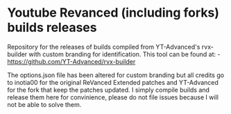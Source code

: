 # Youtube Revanced (including forks) builds releases
Repository for the releases of builds compiled from YT-Advanced's rvx-builder with custom branding for identification. This tool can be found at: - https://github.com/YT-Advanced/rvx-builder

The options.json file has been altered for custom branding but all credits go to inotia00 for the original ReVanced Extended patches and YT-Advanced for the fork that keep the patches updated. I simply compile builds and release them here for convinience, please do not file issues because I will not be able to solve them.
